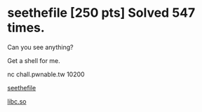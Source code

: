 # seethefile [250 pts] Solved 547 times.
Can you see anything?

Get a shell for me.

nc chall.pwnable.tw 10200

[seethefile](files/seethefile)

[libc.so](files/libc.so)
